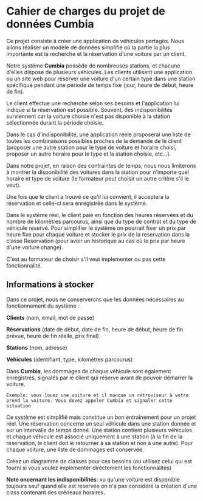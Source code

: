 # Cahier de charges du projet de données Cumbia


Ce projet consiste à créer une application de véhicules partagés. Nous allons réaliser un modèle de données simplifié où la partie la plus importante est la recherche et la réservation d'une voiture par un client. 

Notre système **Cumbia** possède de nombreuses stations, et chacune d'elles dispose de plusieurs véhicules. Les clients utilisent une application ou un site web pour réserver une voiture d'un certain type dans une station spécifique pendant une période de temps fixe (jour, heure de début, heure de fin). 

Le client effectue une recherche selon ses besoins et l'application lui indique si la réservation est possible. Souvent, des indisponibilités surviennent car la voiture choisie n'est pas disponible à la station sélectionnée durant la période choisie. 

Dans le cas d'indisponibilité, une application réele proposerai une liste de toutes les combinaisons possibles proches de la demande de le client (proposer une autre station pour le type de voiture et horaire choisi, proposer un autre horaire pour le type et la station choisie, etc...).

Dans notre projet, en raison des contraintes de temps, nous nous limiterons à montrer la disponibilité des voitures dans la station pour n'importe quel horaire et type de voiture (le formateur peut choisir un autre critère s'il le veut). 

Une fois que le client a trouvé ce qu'il lui convient, il acceptera la réservation et celle-ci sera enregistrée dans le système. 

Dans le système réel, le client paie en fonction des heures réservées et du nombre de kilomètres parcourus, ainsi que du type de contrat et du type de véhicule reservé. Pour simplifier le système on pourrait fixer un prix par heure fixe pour chaque voiture et stocker le prix de la reservation dans la classe Reservation (pour avoir un historique au cas où le prix par heure d'une voiture change).

C'est au formateur de choisir s'il veut implementer ou pas cette fonctionnalité.

## Informations à stocker

Dans ce projet, nous ne conserverons que les données nécessaires au fonctionnement du système : 

**Clients** (nom, email, mot de passe) 

**Réservations** (date de début, date de fin, heure de début, heure de fin prévue, heure de fin réelle, prix final) 

**Stations** (nom, adresse) 

**Véhicules** (identifiant, type, kilomètres parcourus)

Dans **Cumbia**, les dommages de chaque véhicule sont également enregistrés, signalés par le client qui réserve avant de pouvoir démarrer la voiture.

    Exemple: vous louez une voiture et il manque un rétroviseur à votre prend la voiture. Vous devez appeler Cumbia et signaler cette situation 
 
Ce système est simplifié mais constitue un bon entraînement pour un projet réel. Une réservation concerne un seul véhicule dans une station donnée et sur un intervalle de temps donné. Une station contient plusieurs véhicules et chaque véhicule est associé uniquement à une station (à la fin de la réservation, le client doit le retourner à sa station et non à une autre). Pour chaque voiture, une liste de dommages est conservée.

Créez un diagramme de classes pour ces besoins (ou utilisez celui qui est fourni si vous voulez implementer diréctement les fonctionnalités)

**Note oncernant les indisponibilités**: vu qu'une voiture est disponible toujours sauf quand elle est reservée on n'a pas considéré la création d'une class contenant des créneaux horaires.
